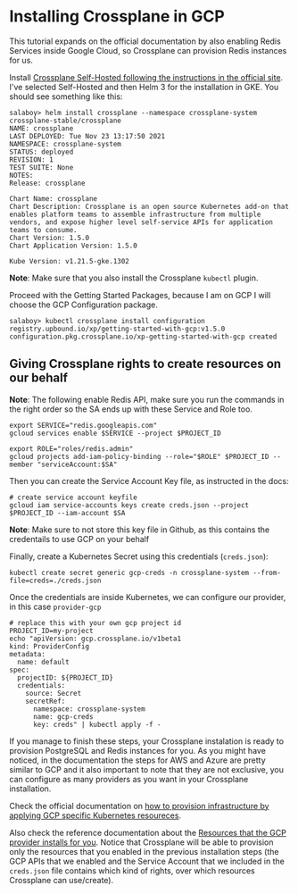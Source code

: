 # Installing Crossplane in GCP

This tutorial expands on the official documentation by also enabling Redis Services inside Google Cloud, so Crossplane can provision Redis instances for us. 


Install [Crossplane Self-Hosted following the instructions in the official site](https://crossplane.io/docs/v1.5/getting-started/install-configure.html). I've selected Self-Hosted and then Helm 3 for the installation in GKE. 
You should see something like this: 

```
salaboy> helm install crossplane --namespace crossplane-system crossplane-stable/crossplane
NAME: crossplane
LAST DEPLOYED: Tue Nov 23 13:17:50 2021
NAMESPACE: crossplane-system
STATUS: deployed
REVISION: 1
TEST SUITE: None
NOTES:
Release: crossplane

Chart Name: crossplane
Chart Description: Crossplane is an open source Kubernetes add-on that enables platform teams to assemble infrastructure from multiple vendors, and expose higher level self-service APIs for application teams to consume.
Chart Version: 1.5.0
Chart Application Version: 1.5.0

Kube Version: v1.21.5-gke.1302

```

**Note**: Make sure that you also install the Crossplane `kubectl` plugin. 

Proceed with the Getting Started Packages, because I am on GCP I will choose the GCP Configuration package.

```
salaboy> kubectl crossplane install configuration registry.upbound.io/xp/getting-started-with-gcp:v1.5.0
configuration.pkg.crossplane.io/xp-getting-started-with-gcp created
```

## Giving Crossplane rights to create resources on our behalf


**Note**: The following enable Redis API, make sure you run the commands in the right order so the SA ends up with these Service and Role too. 

```
export SERVICE="redis.googleapis.com"
gcloud services enable $SERVICE --project $PROJECT_ID

export ROLE="roles/redis.admin"
gcloud projects add-iam-policy-binding --role="$ROLE" $PROJECT_ID --member "serviceAccount:$SA"

```
Then you can create the Service Account Key file, as instructed in the docs: 

```
# create service account keyfile
gcloud iam service-accounts keys create creds.json --project $PROJECT_ID --iam-account $SA
```

**Note**: Make sure to not store this key file in Github, as this contains the credentails to use GCP on your behalf

Finally, create a Kubernetes Secret using this credentials (`creds.json`):

```
kubectl create secret generic gcp-creds -n crossplane-system --from-file=creds=./creds.json

```

Once the credentials are inside Kubernetes, we can configure our provider, in this case `provider-gcp`

```
# replace this with your own gcp project id
PROJECT_ID=my-project
echo "apiVersion: gcp.crossplane.io/v1beta1
kind: ProviderConfig
metadata:
  name: default
spec:
  projectID: ${PROJECT_ID}
  credentials:
    source: Secret
    secretRef:
      namespace: crossplane-system
      name: gcp-creds
      key: creds" | kubectl apply -f -
```

If you manage to finish these steps, your Crossplane instalation is ready to provision PostgreSQL and Redis instances for you. As you might have noticed, in the documentation the steps for AWS and Azure are pretty similar to GCP and it also important to note that they are not exclusive, you can configure as many providers as you want in your Crossplane installation. 

Check the official documentation on [how to provision infrastructure by applying GCP specific Kubernetes resoureces](https://crossplane.io/docs/v1.5/getting-started/provision-infrastructure.html). 

Also check the reference documentation about the [Resources that the GCP provider installs for you](https://doc.crds.dev/github.com/crossplane/provider-gcp). Notice that Crossplane will be able to provision only the resources that you enabled in the previous installation steps (the GCP APIs that we enabled and the Service Account that we included in the `creds.json` file contains which kind of rights, over which resources Crossplane can use/create). 


